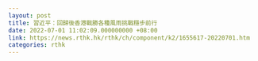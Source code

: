 ```yaml
---
layout: post
title: 習近平：回歸後香港戰勝各種風雨挑戰穩步前行
date: 2022-07-01 11:02:09.000000000 +08:00
link: https://news.rthk.hk/rthk/ch/component/k2/1655617-20220701.htm
categories: rthk
---
```



